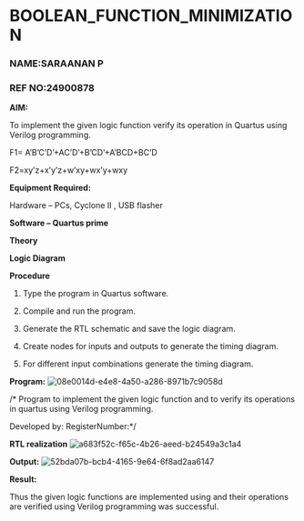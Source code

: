 # BOOLEAN_FUNCTION_MINIMIZATION
### NAME:SARAANAN P
### REF NO:24900878

**AIM:**

To implement the given logic function verify its operation in Quartus using Verilog programming.

F1= A’B’C’D’+AC’D’+B’CD’+A’BCD+BC’D 

F2=xy’z+x’y’z+w’xy+wx’y+wxy

**Equipment Required:**

Hardware – PCs, Cyclone II , USB flasher

**Software – Quartus prime**

**Theory**

**Logic Diagram**

**Procedure**

1.	Type the program in Quartus software.

2.	Compile and run the program.

3.	Generate the RTL schematic and save the logic diagram.

4.	Create nodes for inputs and outputs to generate the timing diagram.

5.	For different input combinations generate the timing diagram.


**Program:**
![08e0014d-e4e8-4a50-a286-8971b7c9058d](https://github.com/user-attachments/assets/b9a45732-0440-428a-b0bd-af671a4f3dab)

/* Program to implement the given logic function and to verify its operations in quartus using Verilog programming. 

Developed by: RegisterNumber:*/


**RTL realization**
![a683f52c-f65c-4b26-aeed-b24549a3c1a4](https://github.com/user-attachments/assets/1691524b-64d7-4a61-b0be-2c781eb87173)

**Output:**
![52bda07b-bcb4-4165-9e64-6f8ad2aa6147](https://github.com/user-attachments/assets/8c782f58-a297-4a9c-a1a0-9c158ba73614)


**Result:**

Thus the given logic functions are implemented using and their operations are verified using Verilog programming was successful.

